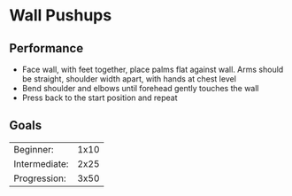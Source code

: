 # Wall Pushups

## Performance

- Face wall, with feet together, place palms flat against wall. Arms should be straight, shoulder width apart, with hands at chest level
- Bend shoulder and elbows until forehead gently touches the wall
- Press back to the start position and repeat

## Goals

| | |
|---|---|
|Beginner: | 1x10 |
|Intermediate: | 2x25 |
|Progression: | 3x50 |
